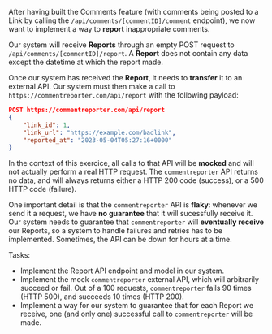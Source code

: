 After having built the Comments feature (with comments being posted to a Link by calling the `/api/comments/[commentID]/comment` endpoint), we now want to implement a way to **report** inappropriate comments.

Our system will receive **Reports** through an empty POST request to `/api/comments/[commentID]/report`. A **Report** does not contain any data except the datetime at which the report made.

Once our system has received the **Report**, it needs to **transfer** it to an external API. Our system must then make a call to `https://commentreporter.com/api/report` with the following payload:

```json
POST https://commentreporter.com/api/report
{
    "link_id": 1,
    "link_url": "https://example.com/badlink",
    "reported_at": "2023-05-04T05:27:16+0000"
}
```

In the context of this exercice, all calls to that API will be **mocked** and will not actually perform a real HTTP request. The `commentreporter` API returns no data, and will always returns either a HTTP 200 code (success), or a 500 HTTP code (failure). 

One important detail is that the `commentreporter` API is **flaky**: whenever we send it a request, we have **no guarantee** that it will sucessfully receive it. Our system needs to guarantee that `commentreporter` will **eventually receive** our Reports, so a system to handle failures and retries has to be implemented. Sometimes, the API can be down for hours at a time.

Tasks:
- Implement the Report API endpoint and model in our system.
- Implement the mock `commentreporter` external API, which will arbitrarily succeed or fail. Out of a 100 requests, `commentreporter` fails 90 times (HTTP 500), and succeeds 10 times (HTTP 200).
- Implement a way for our system to guarantee that for each Report we receive, one (and only one) successful call to `commentreporter` will be made.

